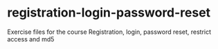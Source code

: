 # registration-login-password-reset
Exercise files for the course Registration, login, password reset, restrict access and md5
